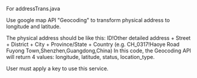 For addressTrans.java

Use google map API "Geocoding" to transform physical address to longitude and latitude.

The physical address should be like this: ID!Other detailed address + Street + District +  City + Province/State + Country
(e.g. CH_0317!Haoye Road Fuyong Town,Shenzhen,Guangdong,China)
In this code, the Geocoding API will return 4 values: longitude, latitude, status, location_type.

User must apply a key to use this service.  
